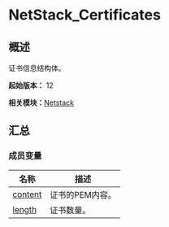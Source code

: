 # NetStack_Certificates


## 概述

证书信息结构体。

**起始版本：** 12

**相关模块：**[Netstack](netstack.md)


## 汇总


### 成员变量

| 名称 | 描述 |
| -------- | -------- |
| [content](netstack.md#content) | 证书的PEM内容。 |
| [length](netstack.md#length) | 证书数量。 |
